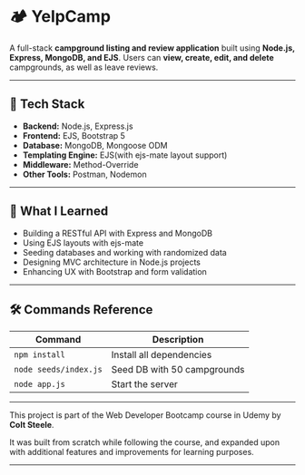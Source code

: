 # 🏕️ YelpCamp

A full-stack **campground listing and review application** built using **Node.js, Express, MongoDB, and EJS**. Users can **view, create, edit, and delete** campgrounds, as well as leave reviews.

---

## 🔧 Tech Stack

- **Backend:** Node.js, Express.js
- **Frontend:** EJS, Bootstrap 5
- **Database:** MongoDB, Mongoose ODM
- **Templating Engine:** EJS(with ejs-mate layout support)
- **Middleware:** Method-Override
- **Other Tools:** Postman, Nodemon

---

## 🧠 What I Learned

- Building a RESTful API with Express and MongoDB
- Using EJS layouts with ejs-mate
- Seeding databases and working with randomized data
- Designing MVC architecture in Node.js projects
- Enhancing UX with Bootstrap and form validation

---

## 🛠️ Commands Reference

| Command               | Description                 |
| --------------------- | --------------------------- |
| `npm install`         | Install all dependencies    |
| `node seeds/index.js` | Seed DB with 50 campgrounds |
| `node app.js`         | Start the server            |

---

This project is part of the Web Developer Bootcamp course in Udemy by **Colt Steele**.

It was built from scratch while following the course, and expanded upon with additional features and improvements for learning purposes.

---
